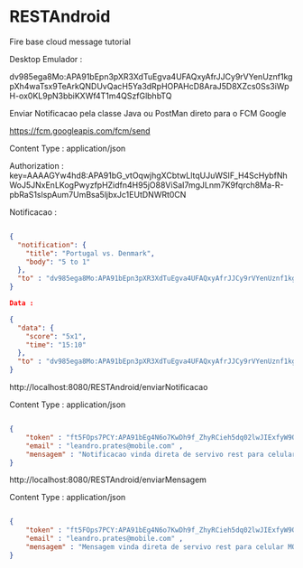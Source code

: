# RESTAndroid



Fire base cloud message tutorial

Desktop Emulador : 

dv985ega8Mo:APA91bEpn3pXR3XdTuEgva4UFAQxyAfrJJCy9rVYenUznf1kgpXh4waTsx9TeArkQNDUvQacH5Ya3dRpHOPAHcD8AraJ5D8XZcs0Ss3iWpH-ox0KL9pN3bbiKXWf4T1m4QSzfGlbhbTQ


Enviar Notificacao pela classe Java ou PostMan direto para o FCM Google 


https://fcm.googleapis.com/fcm/send

Content Type : application/json

Authorization : key=AAAAGYw4hd8:APA91bG_vtOqwjhgXCbtwLltqUJuWSIF_H4ScHybfNhWoJ5JNxEnLKogPwyzfpHZidfn4H95jO88ViSaI7mgJLnm7K9fqrch8Ma-R-pbRaS1slspAum7UmBsa5ljbxJc1EUtDNWRt0CN

Notificacao : 

```json

{ 
  "notification": {
    "title": "Portugal vs. Denmark",
    "body": "5 to 1"
  },
  "to" : "dv985ega8Mo:APA91bEpn3pXR3XdTuEgva4UFAQxyAfrJJCy9rVYenUznf1kgpXh4waTsx9TeArkQNDUvQacH5Ya3dRpHOPAHcD8AraJ5D8XZcs0Ss3iWpH-ox0KL9pN3bbiKXWf4T1m4QSzfGlbhbTQ"
}
```

```json
Data : 

{ 
  "data": {
    "score": "5x1",
    "time": "15:10"
  },
  "to" : "dv985ega8Mo:APA91bEpn3pXR3XdTuEgva4UFAQxyAfrJJCy9rVYenUznf1kgpXh4waTsx9TeArkQNDUvQacH5Ya3dRpHOPAHcD8AraJ5D8XZcs0Ss3iWpH-ox0KL9pN3bbiKXWf4T1m4QSzfGlbhbTQ"
}

```



http://localhost:8080/RESTAndroid/enviarNotificacao


Content Type : application/json

```json

{ 
    "token" : "ft5FOps7PCY:APA91bEg4N6o7KwDh9f_ZhyRCieh5dq02lwJIExfyW9QzPXcX1M7irhXkpk8R6HaDFxtpGNOfhNTFuMbHKiR38KT9FjPIt403Uhn3uFEqg1KY7FwnBVWQCk6JF2rUahAjtCGp-oLo_m5" , 
    "email" : "leandro.prates@mobile.com" , 
    "mensagem" : "Notificacao vinda direta de servivo rest para celular MOTO G3 "
} 

```


http://localhost:8080/RESTAndroid/enviarMensagem


Content Type : application/json

```json

{ 
    "token" : "ft5FOps7PCY:APA91bEg4N6o7KwDh9f_ZhyRCieh5dq02lwJIExfyW9QzPXcX1M7irhXkpk8R6HaDFxtpGNOfhNTFuMbHKiR38KT9FjPIt403Uhn3uFEqg1KY7FwnBVWQCk6JF2rUahAjtCGp-oLo_m5" , 
    "email" : "leandro.prates@mobile.com" , 
    "mensagem" : "Mensagem vinda direta de servivo rest para celular MOTO G3 "
} 

```








